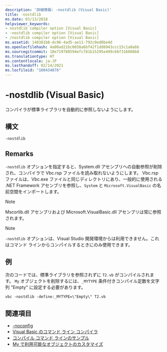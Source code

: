 ```yaml
---
description: '詳細情報: -nostdlib (Visual Basic)'
title: -nostdlib
ms.date: 03/13/2018
helpviewer_keywords:
- nostdlib compiler option [Visual Basic]
- -nostdlib compiler option [Visual Basic]
- /nostdlib compiler option [Visual Basic]
ms.assetid: 140381b8-dc96-4ad5-ae11-792c9ed0be4d
ms.openlocfilehash: 4a00ad21bc0038a6bf42f1dd6943ccc15c1a8abb
ms.sourcegitcommit: 10e719780594efc781b15295e499c66f316068b8
ms.translationtype: HT
ms.contentlocale: ja-JP
ms.lasthandoff: 02/14/2021
ms.locfileid: "100434876"
---
```

# <a name="-nostdlib-visual-basic"></a>-nostdlib (Visual Basic)

コンパイラが標準ライブラリを自動的に参照しないようにします。  
  
## <a name="syntax"></a>構文  
  
```console  
-nostdlib  
```  
  
## <a name="remarks"></a>Remarks  

 `-nostdlib` オプションを指定すると、System.dll アセンブリへの自動参照が削除され、コンパイラで Vbc.rsp ファイルを読み取れないようにします。 Vbc.rsp ファイルは、Vbc.exe ファイルと同じディレクトリにあり、一般的に使用される .NET Framework アセンブリを参照し、`System` と `Microsoft.VisualBasic` の名前空間をインポートします。  
  
> [!NOTE]
> Mscorlib.dll アセンブリおよび Microsoft.VisualBasic.dll アセンブリは常に参照されます。  
  
> [!NOTE]
> `-nostdlib` オプションは、Visual Studio 開発環境からは利用できません。これはコマンド ラインからコンパイルするときにのみ使用できます。  
  
## <a name="example"></a>例  

 次のコードでは、標準ライブラリを参照されずに `T2.vb` がコンパイルされます。 `My` オブジェクトを削除するには、`_MYTYPE` 条件付きコンパイル定数を文字列 "Empty" に設定する必要があります。  
  
```console
vbc -nostdlib -define:_MYTYPE=\"Empty\" T2.vb  
```  
  
## <a name="see-also"></a>関連項目

- [-noconfig](noconfig.md)
- [Visual Basic のコマンド ライン コンパイラ](index.md)
- [コンパイル コマンド ラインのサンプル](sample-compilation-command-lines.md)
- [My で利用可能なオブジェクトのカスタマイズ](../../developing-apps/customizing-extending-my/customizing-which-objects-are-available-in-my.md)
